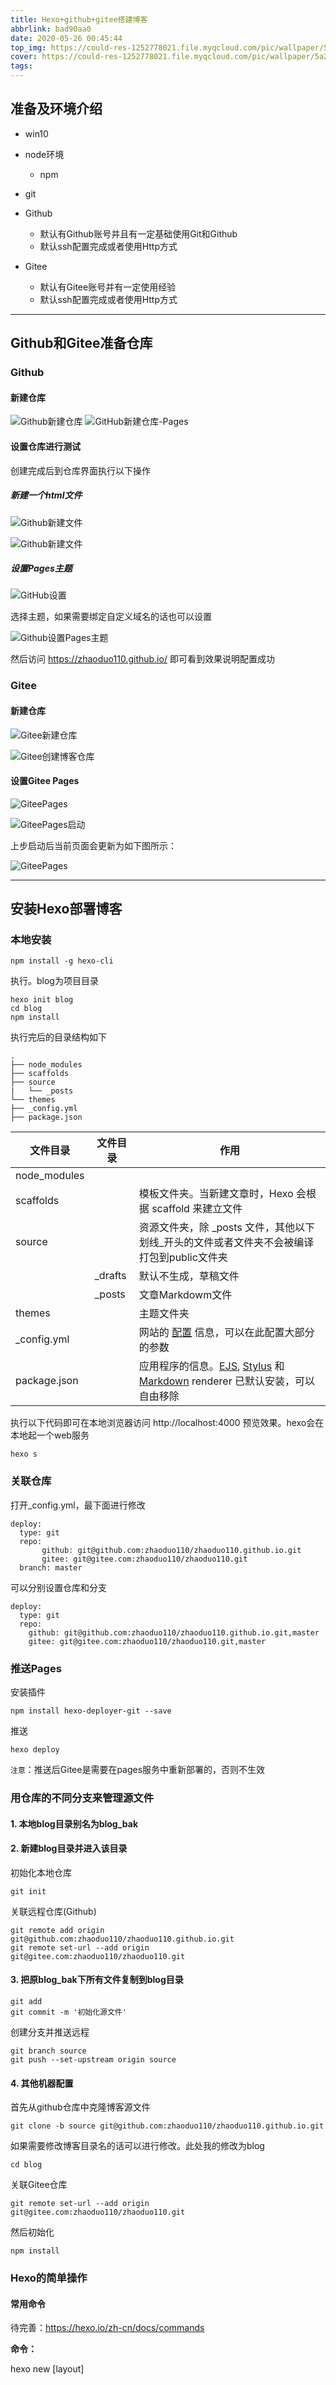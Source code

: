 ```yaml
---
title: Hexo+github+gitee搭建博客
abbrlink: bad90aa0
date: 2020-05-26 00:45:44
top_img: https://could-res-1252778021.file.myqcloud.com/pic/wallpaper/5a27d7aa3c85b.jpg
cover: https://could-res-1252778021.file.myqcloud.com/pic/wallpaper/5a27d7aa3c85b.jpg
tags: 
---
```




## 准备及环境介绍

- win10
- node环境
    - npm
- git
- Github
    - 默认有Github账号并且有一定基础使用Git和Github
    - 默认ssh配置完成或者使用Http方式

-   Gitee
    -   默认有Gitee账号并有一定使用经验
    -   默认ssh配置完成或者使用Http方式





---





## Github和Gitee准备仓库

### Github

#### 新建仓库

<img src="https://could-res-1252778021.cos.ap-shanghai.myqcloud.com/img/20200525223755.png" alt="Github新建仓库"/>



<img src="https://could-res-1252778021.cos.ap-shanghai.myqcloud.com/img/20200525224055.png" alt="GitHub新建仓库-Pages"/>

#### 设置仓库进行测试

创建完成后到仓库界面执行以下操作

##### 新建一个html文件

![Github新建文件](https://could-res-1252778021.cos.ap-shanghai.myqcloud.com/img/20200525225338.png)

![Github新建文件](https://could-res-1252778021.cos.ap-shanghai.myqcloud.com/img/20200525225505.png)



##### 设置Pages主题

![GitHub设置](https://could-res-1252778021.cos.ap-shanghai.myqcloud.com/img/20200525225719.png)

选择主题，如果需要绑定自定义域名的话也可以设置

![Github设置Pages主题](https://could-res-1252778021.cos.ap-shanghai.myqcloud.com/img/20200525225812.png)

然后访问 https://zhaoduo110.github.io/ 即可看到效果说明配置成功



### Gitee

#### 新建仓库

![Gitee新建仓库](https://could-res-1252778021.cos.ap-shanghai.myqcloud.com/img/20200525230355.png)



![Gitee创建博客仓库](https://could-res-1252778021.cos.ap-shanghai.myqcloud.com/img/20200526142828.png)



#### 设置Gitee Pages

![GiteePages](https://could-res-1252778021.cos.ap-shanghai.myqcloud.com/img/20200526143014.png)

![GiteePages启动](https://could-res-1252778021.cos.ap-shanghai.myqcloud.com/img/20200526143114.png)



上步启动后当前页面会更新为如下图所示：

![GiteePages](https://could-res-1252778021.cos.ap-shanghai.myqcloud.com/img/20200526143226.png)





---





## 安装Hexo部署博客

### 本地安装

```
npm install -g hexo-cli
```

执行。blog为项目目录

```
hexo init blog
cd blog
npm install
```

执行完后的目录结构如下

```
.
├── node_modules
├── scaffolds
├── source
|   └── _posts
└── themes
├── _config.yml
├── package.json

```

| 文件目录     | 文件目录 | 作用                                                         |
| ------------ | -------- | ------------------------------------------------------------ |
| node_modules |          |                                                              |
| scaffolds    |          | 模板文件夹。当新建文章时，Hexo 会根据 scaffold 来建立文件    |
| source       |          | 资源文件夹，除  _posts 文件，其他以下划线_开头的文件或者文件夹不会被编译打包到public文件夹 |
|              | _drafts  | 默认不生成，草稿文件                                         |
|              | _posts   | 文章Markdowm文件                                             |
| themes       |          | 主题文件夹                                                   |
| _config.yml  |          | 网站的 [配置](https://hexo.io/zh-cn/docs/configuration) 信息，可以在此配置大部分的参数 |
| package.json |          | 应用程序的信息。[EJS](https://ejs.co/), [Stylus](http://learnboost.github.io/stylus/) 和 [Markdown](http://daringfireball.net/projects/markdown/) renderer 已默认安装，可以自由移除 |

执行以下代码即可在本地浏览器访问 http://localhost:4000 预览效果。hexo会在本地起一个web服务

```
hexo s
```



### 关联仓库

打开_config.yml，最下面进行修改

```
deploy:
  type: git
  repo: 
       github: git@github.com:zhaoduo110/zhaoduo110.github.io.git
       gitee: git@gitee.com:zhaoduo110/zhaoduo110.git
  branch: master
```

可以分别设置仓库和分支

```
deploy:
  type: git
  repo:
    github: git@github.com:zhaoduo110/zhaoduo110.github.io.git,master
    gitee: git@gitee.com:zhaoduo110/zhaoduo110.git,master
```



### 推送Pages

安装插件

```
npm install hexo-deployer-git --save
```

推送

```
hexo deploy
```

`注意`：推送后Gitee是需要在pages服务中重新部署的，否则不生效



### 用仓库的不同分支来管理源文件

#### 1. 本地blog目录别名为blog_bak

#### 2. 新建blog目录并进入该目录

初始化本地仓库

```
git init
```

关联远程仓库(Github)

```
git remote add origin git@github.com:zhaoduo110/zhaoduo110.github.io.git
git remote set-url --add origin git@gitee.com:zhaoduo110/zhaoduo110.git
```

#### 3. 把原blog_bak下所有文件复制到blog目录

```
git add
git commit -m '初始化源文件'
```

创建分支并推送远程

```
git branch source
git push --set-upstream origin source
```



#### 4. 其他机器配置

首先从github仓库中克隆博客源文件

```
git clone -b source git@github.com:zhaoduo110/zhaoduo110.github.io.git
```

如果需要修改博客目录名的话可以进行修改。此处我的修改为blog

```
cd blog
```

关联Gitee仓库

```
git remote set-url --add origin git@gitee.com:zhaoduo110/zhaoduo110.git
```

然后初始化

```
npm install
```



### Hexo的简单操作

#### 常用命令

待完善：https://hexo.io/zh-cn/docs/commands

**命令：**

hexo new [layout] <title>

**作用：**

新建一篇文章。如果没有设置 `layout` 的话，默认使用 [_config.yml](https://hexo.io/zh-cn/docs/configuration) 中的 `default_layout` 参数代替。如果标题包含空格的话，请使用引号括起来

**参数：**

| 参数          | 作用                                          |
| ------------- | --------------------------------------------- |
| -p，--path    | 自定义新文章的路径                            |
| -r，--replace | 如果存在同名文章，将其替换                    |
| -s，--slug    | 文章的 Slug，作为新文章的文件名和发布后的 URL |

**举例：**

```
hexo new "post title with whitespace"
hexo new page --path about/me "About me"
hexo new page --path about/me
```



#### 常用操作

重新生成静态文件并部署

```
hexo clean
hexo g
dexo d
```





### 设置主题

主题网站：https://hexo.io/themes/

以Butterfly主题为例

官网：https://docs.jerryc.me/#/

#### 安装

如果沒有 pug 以及 stylus 的渲染器，请执行以下命令进行下载安装：

```
npm install hexo-renderer-pug hexo-renderer-stylus --save
# 或者
yarn add hexo-renderer-pug hexo-renderer-stylus
```

博客根目录下执行

```
git clone -b master https://github.com/jerryc127/hexo-theme-butterfly.git themes/Butterfly
```

安装比较新的dev分支

```
git clone -b dev https://github.com/jerryc127/hexo-theme-butterfly.git themes/Butterfly
```

#### 应用主题

修改 _config.yml

```
theme: Butterfly
```

#### 平滑升级

推荐把默认的主题配置文件`_config.yml`复制到 Hexo 工作目录下的`source/_data/butterfly.yml`，如果`source/_data`的目录不存在就创建一个。

如果创建了`butterfly.yml`, 它将会替换主题默认配置文件`_config.yml`里的配置项 (**不是合并而是替换**), 之后你只需要通过`git pull`的方式就可以平滑地升级 `theme-butterfly`了

#### 主题配置

配置：https://docs.jerryc.me/#/config/theme-config

页面：https://docs.jerryc.me/#/config/theme-page





### 添加标签和分类页面

分类

```
hexo new page categories
```

标签

```
hexo new page tags
```

主题文件配置

```
menu:
  主页: / || fa fa-home
  文章: /archives/ || fa fa-archive
  标签: /tags/ || fa fa-tags
  分类: /categories/ || fa fa-folder-open
```

在文章中设置分类和标签

https://hexo.io/zh-cn/docs/front-matter

```
---
title: Hello World
date: 2013/7/13 20:46:25
categories:
- Diary
tags:
- PS3
- Games
---
```

设置完后一般进入到标签和分类页面是不显示标签和分类的，要声明分类和标签页面的类型

修改 `source\categories` 

```
title: categories
date: 2020-05-28 11:17:02
type: "categories"
```

同理修改 `source\tags`

```
title: tags
date: 2020-05-28 11:17:14
type: "tags"
```



### 修改永久链接

Hexo的永久链接的默认格式是 `:year/:month/:day/:title/`。这种默认配置的缺点就是一般文件名是中文，导致url链接里有中文出现，这会造成很多问题，如使用gitment，也不利于seo。另外就是年月日都会有分隔符。解决这种问题需要安装 `hexo-abbrlink` 插件

#### 安装插件

```
npm install hexo-abbrlink --save
```

#### 修改默认配置。_config.yml，找到 `permalink`

```
# permalink: :year/:month/:day/:title/
# permalink_defaults:
permalink: posts/:abbrlink.html
abbrlink:
  alg: crc32  # 算法：crc16(default) and crc32
  rep: hex    # 进制：dec(default) and hex
```







